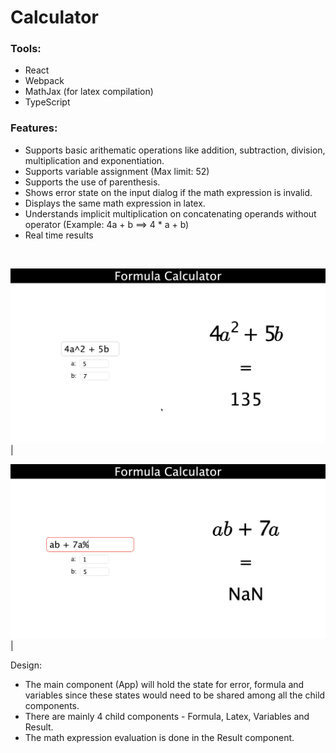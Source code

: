 # Calculator

### Tools:

-   React
-   Webpack
-   MathJax (for latex compilation)
-   TypeScript

### Features:

-   Supports basic arithematic operations like addition, subtraction, division, multiplication and exponentiation.
-   Supports variable assignment (Max limit: 52)
-   Supports the use of parenthesis.
-   Shows error state on the input dialog if the math expression is invalid.
-   Displays the same math expression in latex.
-   Understands implicit multiplication on concatenating operands without operator (Example: 4a + b ==> 4 \* a + b)
-   Real time results

<br>

![success](public/success_state.png)|

![error](public/error_state.png)|

Design:

-   The main component (App) will hold the state for error, formula and variables since these states would need to be shared among all the child components.
-   There are mainly 4 child components - Formula, Latex, Variables and Result.
-   The math expression evaluation is done in the Result component.

